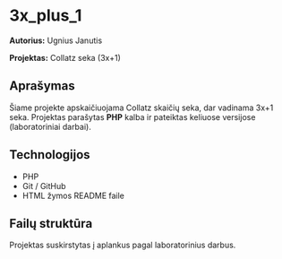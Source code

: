 <h1>3x_plus_1</h1>

<p><strong>Autorius:</strong> Ugnius Janutis</p>

<p><strong>Projektas:</strong> Collatz seka (3x+1)</p>

<h2>Aprašymas</h2>
<p>Šiame projekte apskaičiuojama Collatz skaičių seka, dar vadinama 3x+1 seka. Projektas parašytas <strong>PHP</strong> kalba ir pateiktas keliuose versijose (laboratoriniai darbai).</p>

<h2>Technologijos</h2>
<ul>
  <li>PHP</li>
  <li>Git / GitHub</li>
  <li>HTML žymos README faile</li>
</ul>

<h2>Failų struktūra</h2>
<p>Projektas suskirstytas į aplankus pagal laboratorinius darbus.</p>

